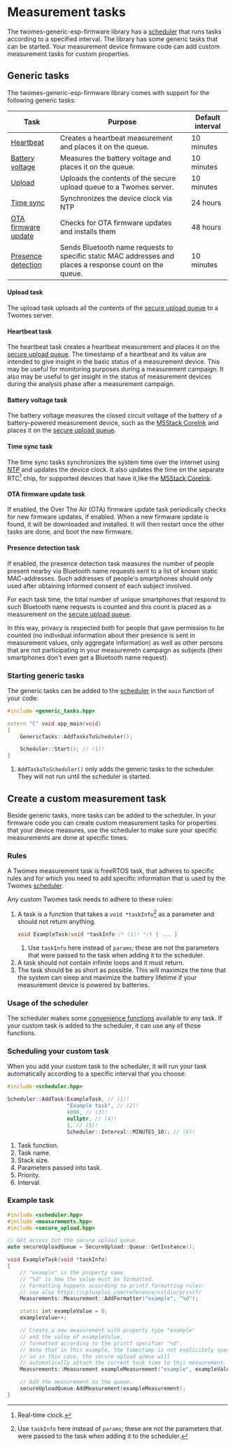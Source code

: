 # Measurement tasks

The twomes-generic-esp-firmware library has a [scheduler](scheduler.md) that runs tasks according to a specified interval. The library has some generic tasks that can be started. Your measurement device firmware code can add custom measurement tasks for custom properties.

## Generic tasks

The twomes-generic-esp-firmware library comes with support for the following generic tasks:

| Task                                          | Purpose                                                                        | Default interval |
|-----------------------------------------------|--------------------------------------------------------------------------------|------------------|
| [Heartbeat](#heartbeat-task)             | Creates a heartbeat measurement and places it on the queue.                      | 10 minutes       |
| [Battery voltage](#battery-voltage-task) | Measures the battery voltage and places it on the queue. | 10 minutes       |
| [Upload](#upload-task)                   | Uploads the contents of the secure upload queue to a Twomes server.             | 10 minutes       |
| [Time sync](#time-sync-task)             | Synchronizes the device clock via NTP                           | 24 hours         |
| [OTA firmware update](#ota-firmware-update-task) | Checks for OTA firmware updates and installs them          | 48 hours         |
| [Presence detection](#presence-detection-task) | Sends Bluetooth name requests to specific static MAC addresses and places a response count on the queue. | 10 minutes |

#### Upload task

The upload task uploads all the contents of the [secure upload queue](measurements-and-uploading.md#secure-upload-queue) to a Twomes server.

#### Heartbeat task

The heartbeat task creates a heartbeat measurement and places it on the [secure upload queue](measurements-and-uploading.md#secure-upload-queue). The timestamp of a heartbeat and its value are intended to give insight in the basic status of a measurement device. This may be useful for monitoring purposes during a measurement campaign. It also may be useful to get insight in the status of measurement devices during the analysis phase after a measurement campaign.

#### Battery voltage task

The battery voltage measures the closed circuit voltage of the battery of a battery-powered measurement device, such as the [M5Stack CoreInk](https://github.com/m5stack/M5-CoreInk) and places it on the [secure upload queue](measurements-and-uploading.md#secure-upload-queue).

#### Time sync task

The time sync tasks synchronizes the system time over the internet using [NTP](https://en.wikipedia.org/wiki/Network_Time_Protocol) and updates the device clock. It also updates the time on the separate RTC[^rtc] chip, for supported devices that have it,like the [M5Stack CoreInk](https://github.com/m5stack/M5-CoreInk).

[^rtc]: Real-time clock.

#### OTA firmware update task

If enabled, the Over The Air (OTA) firmware update task periodically checks for new firmware updates, if enabled. When a new firmware update is found, it will be downloaded and installed. It will then restart once the other tasks are done, and boot the new firmware.

#### Presence detection task

If enabled, the presence detection task measures the number of people present nearby via Bluetooth name requests sent to a list of known static MAC-addresses. Such addresses of people's smartphones should only used after obtaining informed consent of each subject involved. 

For each task time, the total number of unique smartphones that respond to such Bluetooth name requests is counted and this count is placed as a measurement on the [secure upload queue](measurements-and-uploading.md#secure-upload-queue). 

In this way, privacy is respected both for people that gave permission to be counted (no individual information about their presence is sent in measurement values, only aggregate information) as well as other persons that are not participating in your measuremetn campaign as subjects (their smartphones don't even get a Bluetooth name request).

### Starting generic tasks

The generic tasks can be added to the [scheduler](scheduler.md) in the `main` function of your code:

```cpp title="Starting generic tasks"
#include <generic_tasks.hpp>

extern "C" void app_main(void)
{
	GenericTasks::AddTasksToScheduler();

	Scheduler::Start(); // (1)!
}
```

1. `AddTasksToScheduler()` only adds the generic tasks to the scheduler. They will not run until the scheduler is started.

## Create a custom measurement task

Beside generic tasks, more tasks can be added to the scheduler. In your firmware code you can create custom measurement tasks for properties that your device measures, use the scheduler to make sure your specific measurements are done at specific times.

### Rules

A Twomes measurement task is freeRTOS task, that adheres to specific rules and for which you need to add specific information that is used by the Twomes [scheduler](scheduler.md).

Any custom Twomes task needs to adhere to these rules:

1. A task is a function that takes a `void *taskInfo`[^taskInfo] as a parameter and should not return anything.
    ```cpp title="The task takes a void pointer and returns nothing"
    void ExampleTask(void *taskInfo /* (1)! */) { ... }
    ```
    1. Use `taskInfo` here instead of `params`; these are not the parameters that were passed to the task when adding it to the scheduler.
    [^taskInfo]: Use `taskInfo` here instead of `params`; these are not the parameters that were passed to the task when adding it to the scheduler.
2. A task should not contain infinite loops and it must return.
3. The task should be as short as possible. This will maximize the time that the system can sleep and maximize the battery lifetime if your measurement device is powered by batteries.

### Usage of the scheduler

The scheduler makes some [convenience functions]() available to any task. If your custom task is added to the scheduler, it can use any of those functions.

### Scheduling your custom task

When you add your custom task to the scheduler, it will run your task automatically according to a specific interval that you choose:

```cpp title="Adding a task to the scheduler"
#include <scheduler.hpp>

Scheduler::AddTask(ExampleTask, // (1)!
	               "Example task", // (2)!
	               4096, // (3)!
	               nullptr, // (4)!
	               1, // (5)!
	               Scheduler::Interval::MINUTES_10); // (6)!
```

1. Task function.
2. Task name.
3. Stack size.
4. Parameters passed into task.
5. Priority.
6. Interval.

### Example task

```cpp title="An example task that increments a counter and adds it to the secure upload queue"
#include <scheduler.hpp>
#include <measurements.hpp>
#include <secure_upload.hpp>

// Get access tot the secure upload queue.
auto secureUploadQueue = SecureUpload::Queue::GetInstance();

void ExampleTask(void *taskInfo)
{
	// "example" is the property name. 
	// "%d" is how the value must be formatted.
	// Formatting happens according to printf formatting rules:
	// see also https://cplusplus.com/reference/cstdio/printf/
	Measurements::Measurement::AddFormatter("example", "%d");

	static int exampleValue = 0;
	exampleValue++;

	// Create a new measurement with property type "example" 
	// and the value of exampleValue,
	// formatted according to the printf specifier "%d".
	// Note that in this example, the timestamp is not explicitely specified
	// so in this case, the secure upload queue will 
	// automatically attach the current task time to this measurement.
	Measurements::Measurement exampleMeasurement("example", exampleValue);

	// Add the measurement to the queue.
	secureUploadQueue.AddMeasurement(exampleMeasurement);
}
```
